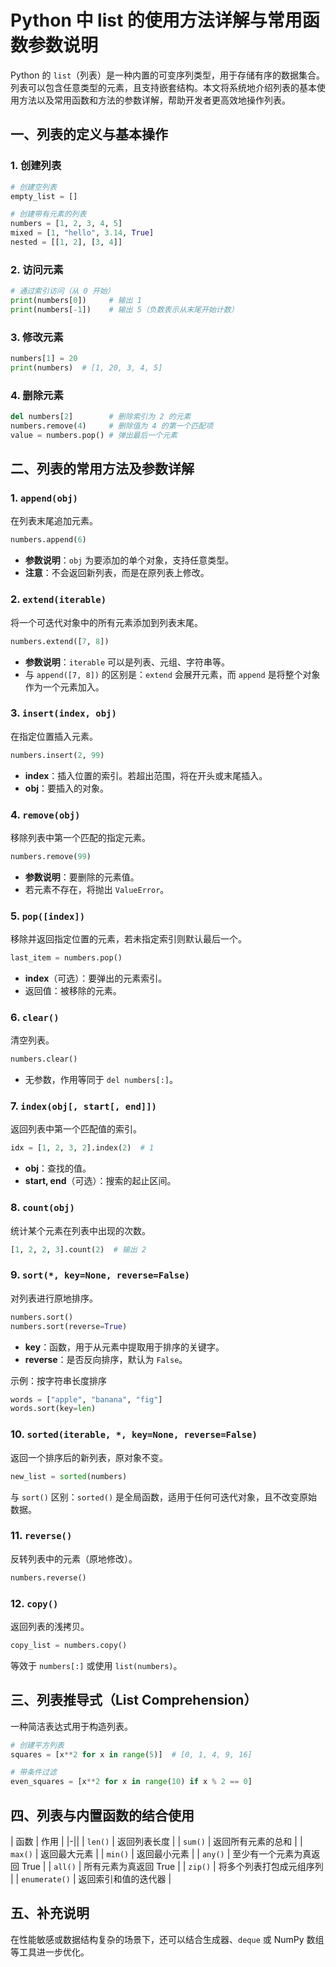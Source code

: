 # Python 中 list 的使用方法详解与常用函数参数说明

Python 的 `list`（列表）是一种内置的可变序列类型，用于存储有序的数据集合。列表可以包含任意类型的元素，且支持嵌套结构。本文将系统地介绍列表的基本使用方法以及常用函数和方法的参数详解，帮助开发者更高效地操作列表。

## 一、列表的定义与基本操作

### 1. 创建列表

```python
# 创建空列表
empty_list = []

# 创建带有元素的列表
numbers = [1, 2, 3, 4, 5]
mixed = [1, "hello", 3.14, True]
nested = [[1, 2], [3, 4]]
```

### 2. 访问元素

```python
# 通过索引访问（从 0 开始）
print(numbers[0])     # 输出 1
print(numbers[-1])    # 输出 5（负数表示从末尾开始计数）
```

### 3. 修改元素

```python
numbers[1] = 20
print(numbers)  # [1, 20, 3, 4, 5]
```

### 4. 删除元素

```python
del numbers[2]        # 删除索引为 2 的元素
numbers.remove(4)     # 删除值为 4 的第一个匹配项
value = numbers.pop() # 弹出最后一个元素
```

## 二、列表的常用方法及参数详解

### 1. `append(obj)`

在列表末尾追加元素。

```python
numbers.append(6)
```

- **参数说明**：`obj` 为要添加的单个对象，支持任意类型。
- **注意**：不会返回新列表，而是在原列表上修改。

### 2. `extend(iterable)`

将一个可迭代对象中的所有元素添加到列表末尾。

```python
numbers.extend([7, 8])
```

- **参数说明**：`iterable` 可以是列表、元组、字符串等。
- 与 `append([7, 8])` 的区别是：`extend` 会展开元素，而 `append` 是将整个对象作为一个元素加入。

### 3. `insert(index, obj)`

在指定位置插入元素。

```python
numbers.insert(2, 99)
```

- **index**：插入位置的索引。若超出范围，将在开头或末尾插入。
- **obj**：要插入的对象。

### 4. `remove(obj)`

移除列表中第一个匹配的指定元素。

```python
numbers.remove(99)
```

- **参数说明**：要删除的元素值。
- 若元素不存在，将抛出 `ValueError`。

### 5. `pop([index])`

移除并返回指定位置的元素，若未指定索引则默认最后一个。

```python
last_item = numbers.pop()
```

- **index**（可选）：要弹出的元素索引。
- 返回值：被移除的元素。

### 6. `clear()`

清空列表。

```python
numbers.clear()
```

- 无参数，作用等同于 `del numbers[:]`。

### 7. `index(obj[, start[, end]])`

返回列表中第一个匹配值的索引。

```python
idx = [1, 2, 3, 2].index(2)  # 1
```

- **obj**：查找的值。
- **start, end**（可选）：搜索的起止区间。

### 8. `count(obj)`

统计某个元素在列表中出现的次数。

```python
[1, 2, 2, 3].count(2)  # 输出 2
```

### 9. `sort(*, key=None, reverse=False)`

对列表进行原地排序。

```python
numbers.sort()
numbers.sort(reverse=True)
```

- **key**：函数，用于从元素中提取用于排序的关键字。
- **reverse**：是否反向排序，默认为 `False`。

示例：按字符串长度排序

```python
words = ["apple", "banana", "fig"]
words.sort(key=len)
```

### 10. `sorted(iterable, *, key=None, reverse=False)`

返回一个排序后的新列表，原对象不变。

```python
new_list = sorted(numbers)
```

与 `sort()` 区别：`sorted()` 是全局函数，适用于任何可迭代对象，且不改变原始数据。

### 11. `reverse()`

反转列表中的元素（原地修改）。

```python
numbers.reverse()
```

### 12. `copy()`

返回列表的浅拷贝。

```python
copy_list = numbers.copy()
```

等效于 `numbers[:]` 或使用 `list(numbers)`。

## 三、列表推导式（List Comprehension）

一种简洁表达式用于构造列表。

```python
# 创建平方列表
squares = [x**2 for x in range(5)]  # [0, 1, 4, 9, 16]

# 带条件过滤
even_squares = [x**2 for x in range(10) if x % 2 == 0]
```

## 四、列表与内置函数的结合使用

| 函数 | 作用 |
|-||
| `len()` | 返回列表长度 |
| `sum()` | 返回所有元素的总和 |
| `max()` | 返回最大元素 |
| `min()` | 返回最小元素 |
| `any()` | 至少有一个元素为真返回 True |
| `all()` | 所有元素为真返回 True |
| `zip()` | 将多个列表打包成元组序列 |
| `enumerate()` | 返回索引和值的迭代器 |

## 五、补充说明

在性能敏感或数据结构复杂的场景下，还可以结合生成器、`deque` 或 NumPy 数组等工具进一步优化。
